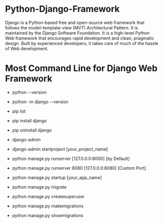 # Python-Django-Framework
Django is a Python-based free and open-source web framework that follows the model-template-view (MVT) Architectural Pattern. It is maintained by the Django Software Foundation. It is a high-level Python Web framework that encourages rapid development and clean, pragmatic design. Built by experienced developers, it takes care of much of the hassle of Web development.

# Most Command Line for Django Web Framework

- python --version
- python -m django --version
- pip list
- pip install django
- pip uninstall django

- django-admin
- django-admin startproject [your_project_name]

- python manage.py runserver [127.0.0.0:8000] [by Default]
- python manage.py runserver 8080 [127.0.0.0:8080] [Custom Port]
- python manage.py startup [your_app_name]

- python manage.py migrate
- python manage.py createsuperuser
- python manage.py makemigrations
- python manage.py showmigrations
